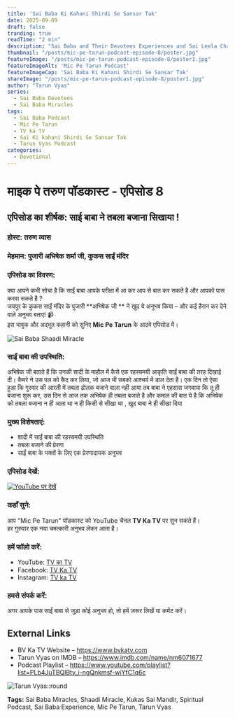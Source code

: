 ```yaml
---
title: 'Sai Baba Ki Kahani Shirdi Se Sansar Tak'
date: 2025-09-09
draft: false
tranding: true
readTime: "2 min"
description: "Sai Baba and Their Devotees Experiences and Sai Leela Chamatkar in Their Lives."
thumbnail: "/posts/mic-pe-tarun-podcast-episode-8/poster.jpg"
featureImage: "/posts/mic-pe-tarun-podcast-episode-8/poster1.jpg"
featureImageAlt: 'Mic Pe Tarun Podcast'
featureImageCap: 'Sai Baba Ki Kahani Shirdi Se Sansar Tak'
shareImage: "/posts/mic-pe-tarun-podcast-episode-8/poster1.jpg"
author: "Tarun Vyas"
series:
  - Sai Baba Devotees
  - Sai Baba Miracles
tags:
  - Sai Baba Podcast
  - Mic Pe Tarun
  - TV ka TV
  - Sai Ki kahani Shirdi Se Sansar Tak
  - Tarun Vyas Podcast
categories:
  - Devotional
---
```


# माइक पे तरुण पॉडकास्ट - एपिसोड 8

## एपिसोड का शीर्षक: साई बाबा ने तबला बजाना सिखाया !

### होस्ट: तरुण व्यास  
### मेहमान: पुजारी अभिषेक शर्मा जी, कुकस साईं मंदिर

### एपिसोड का विवरण:
क्या आपने कभी सोचा है कि साईं बाबा आपके परीक्षा में आ कर आप से बात कर सकते है और आपको पास करवा सकते है ?  
जयपुर के कुकस साईं मंदिर के पुजारी  **अभिषेक जी ** ने खुद ये अनुभव किया – और कई हैरान कर देने वाले अनुभव बताए! 📹  
इस भावुक और अद्भुत कहानी को सुनिए **Mic Pe Tarun** के आठवे  एपिसोड में।

![Sai Baba Shaadi Miracle](/posts/mic-pe-tarun-podcast-episode-8/poster2.jpg)

### साईं बाबा की उपस्थिति:
अभिषेक जी बताते हैं कि उनकी शादी के माहौल में कैसे एक रहस्यमयी आकृति साईं बाबा की तरह दिखाई दी। कैमरे ने उस पल को कैद कर लिया, जो आज भी सबको आश्चर्य में डाल देता है। एक दिन तो ऐसा हुआ कि गुरवार की आरती में तबला ढोलक बजाने वाला नही आया तब बाबा ने एहसास जगवाया कि तू ही बजाना शुरू कर, उस दिन से आज तक अभिषेक ही तबला बजाते है और कमाल की बात ये है कि अभिषेक को तबला बजाना न ही आता था न ही किसी से सीखा था , खुद बाबा ने ही सीखा दिया  

### मुख्य विशेषताएं:
- शादी में साईं बाबा की रहस्यमयी उपस्थिति
- तबला बजाने की प्रेरणा 
- साईं बाबा के भक्तों के लिए एक प्रेरणादायक अनुभव

### एपिसोड देखें:
[![YouTube पर देखें](https://img.youtube.com/vi/Oci4SBWX3nY/0.jpg)](https://youtu.be/Oci4SBWX3nY)

### कहाँ सुने:
आप "Mic Pe Tarun" पॉडकास्ट को YouTube चैनल **TV Ka TV** पर सुन सकते हैं।  
हर गुरुवार एक नया चमत्कारी अनुभव लेकर आता है।

### हमें फॉलो करें:
- YouTube: [TV का TV](https://www.youtube.com/@TVKATV)  
- Facebook: [TV Ka TV](https://www.facebook.com/share/1FWhZ5cWTT/?mibextid=wwXIfr)  
- Instagram: [TV ka TV](https://www.instagram.com/tvkatv_hindu_dharma_channel?igsh=NDI3OTJlaTg3Z2E%3D&utm_source=qr)

### हमसे संपर्क करें:
अगर आपके पास साईं बाबा से जुड़ा कोई अनुभव हो, तो हमें ज़रूर लिखें या कमेंट करें।

## External Links
- BV Ka TV Website – https://www.bvkatv.com  
- Tarun Vyas on IMDB – https://www.imdb.com/name/nm6071677  
- Podcast Playlist – https://www.youtube.com/playlist?list=PLb4JuTBQlBtv_i-ngQnkmsf-wiYfC1q6c  

![Tarun Vyas::round](/images/profile.png)

**Tags:** Sai Baba Miracles, Shaadi Miracle, Kukas Sai Mandir, Spiritual Podcast, Sai Baba Experience, Mic Pe Tarun, Tarun Vyas
